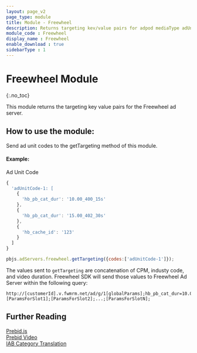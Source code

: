 ```yaml
---
layout: page_v2
page_type: module
title: Module - Freewheel
description: Returns targeting kev/value pairs for adpod mediaType adUnits.
module_code : Freewheel
display_name : Freewheel
enable_download : true
sidebarType : 1
---
```


# Freewheel Module

{:.no_toc}

This module returns the targeting key value pairs for the Freewheel ad server.

## How to use the module:

Send ad unit codes to the getTargeting method of this module. 

#### Example:

Ad Unit Code

```javascript
{
  'adUnitCode-1: [
    {
      'hb_pb_cat_dur': '10.00_400_15s'
    },
    {
      'hb_pb_cat_dur': '15.00_402_30s'
    },
    {
      'hb_cache_id': '123'
    }
  ]
}

pbjs.adServers.freewheel.getTargeting({codes:['adUnitCode-1']});
```
The values sent to `getTargeting` are concatenation of CPM, industy code, and video duration. Freewheel SDK will send those values to Freewheel Ad Server within the following query: 

```
http://[customerId].v.fwmrm.net/ad/g/1[globalParams];hb_pb_cat_dur=10.00_400_15s&hb_pb_cat_dur=15.00_402_30s&hb_uuid=123;[ParamsForSlot1];[ParamsForSlot2];...;[ParamsForSlotN];
```


## Further Reading

[Prebid.js](http://prebid.org/dev-docs/getting-started.html)  
[Prebid Video](http://prebid.org/prebid-video/video-overview.html)  
[IAB Category Translation](/dev-docs/modules/iabCatalogTranslation.html)